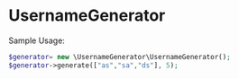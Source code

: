 # UsernameGenerator

Sample Usage:
```php
$generator= new \UsernameGenerator\UsernameGenerator();
$generator->generate(["as","sa","ds"], 5);
```
